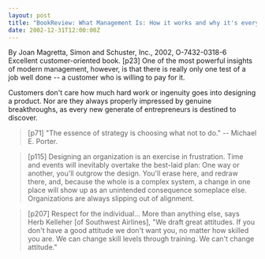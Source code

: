 ```yaml
---
layout: post
title: "BookReview: What Management Is: How it works and why it's everyone's business"
date: 2002-12-31T12:00:00Z
---
```

By Joan Magretta, Simon and Schuster, Inc., 2002, O-7432-0318-6
 Excellent customer-oriented book.  [p23] One of the most powerful
insights of modern management, however, is that there is really only
one test of a job well done -- a customer who is willing to pay for
it.

 Customers don't care how much hard work or ingenuity goes into
designing a product.  Nor are they always properly impressed by
genuine breakthroughs, as every new generate of entrepreneurs is
destined to discover.


> [p71] "The essence of strategy is choosing what not to do."  -- Michael
> E. Porter.



> [p115] Designing an organization is an exercise in frustration.  Time
> and events will inevitably overtake the best-laid plan: One way or
> another, you'll outgrow the design.  You'll erase here, and redraw
> there, and, because the whole is a complex system, a change in one
> place will show up as an unintended consequence someplace else.
> Organizations are always slipping out of alignment.



> [p207] Respect for the individual... More than anything else, says
> Herb Kelleher [of Southwest Airlines], "We draft great attitudes.  If
> you don't have a good
> attitude we don't want you, no matter how skilled you are.  We can
> change skill levels through training.  We can't change attitude."
> 



